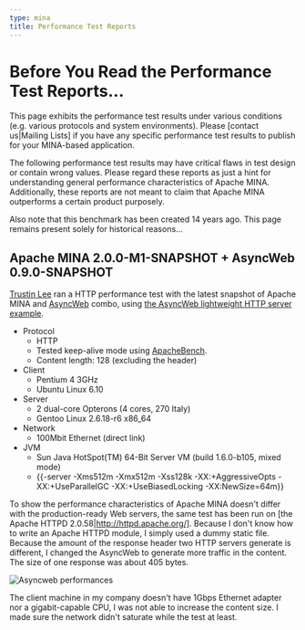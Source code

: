 ```yaml
---
type: mina
title: Performance Test Reports
---
```


# Before You Read the Performance Test Reports...

This page exhibits the performance test results under various conditions (e.g. various protocols and system environments).  Please [contact us|Mailing Lists] if you have any specific performance test results to publish for your MINA-based application.

<div class="note" markdown="1">
The following performance test results may have critical flaws in test design or contain wrong values.  Please regard these reports as just a hint for understanding general performance characteristics of Apache MINA.  Additionally, these reports are not meant to claim that Apache MINA outperforms a certain product purposely.

Also note that this benchmark has been created 14 years ago. This page remains present solely for historical reasons...
</div>

## Apache MINA 2.0.0-M1-SNAPSHOT + AsyncWeb 0.9.0-SNAPSHOT

[Trustin Lee](http://gleamynode.net/) ran a HTTP performance test with the latest snapshot of Apache MINA and [AsyncWeb](https://svn.apache.org/repos/asf/mina/asyncweb/trunk/) combo, using [the AsyncWeb lightweight HTTP server example](https://svn.apache.org/repos/asf/mina/asyncweb/trunk/examples/src/main/java/org/apache/asyncweb/examples/lightweight/).  

* Protocol
    * HTTP
    * Tested keep-alive mode using [ApacheBench](http://en.wikipedia.org/wiki/ApacheBench). 
    * Content length: 128 (excluding the header)
* Client
    * Pentium 4 3GHz
    * Ubuntu Linux 6.10
* Server
    * 2 dual-core Opterons (4 cores, 270 Italy)
    * Gentoo Linux 2.6.18-r6 x86_64
* Network
    * 100Mbit Ethernet  (direct link)
* JVM
    * Sun Java HotSpot(TM) 64-Bit Server VM (build 1.6.0-b105, mixed mode)
    * {{-server -Xms512m -Xmx512m -Xss128k -XX:+AggressiveOpts -XX:+UseParallelGC -XX:+UseBiasedLocking -XX:NewSize=64m}}

To show the performance characteristics of Apache MINA doesn't differ with the production-ready Web servers, the same test has been run on [the Apache HTTPD 2.0.58|http://httpd.apache.org/].  Because I don't know how to write an Apache HTTPD module, I simply used a dummy static file.  Because the amount of the response header two HTTP servers generate is different, I changed the AsyncWeb to generate more traffic in the content.  The size of one response was about 405 bytes.

![Asyncweb performances](/assets/img/AsyncWeb-0.9.0-SNAPSHOT.png)

The client machine in my company doesn't have 1Gbps Ethernet adapter nor a gigabit-capable CPU, I was not able to increase the content size.  I made sure the network didn't saturate while the test at least.
